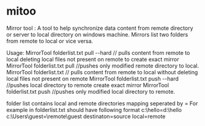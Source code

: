 # mitoo
Mirror tool : A tool to help synchronize data content from remote directory or server to local directory on windows machine.
Mirrors list two folders from remote to local or vice versa.

Usage:
MirrorTool folderlist.txt pull --hard  // pulls content from remote to local deleting local files not present on remote to create exact mirror 
MirrorTool folderlist.txt pull         //pushes only modified remote directory to local.
MirrorTool folderlist.txt              // pulls content from remote to local without deleting local files not present on remote 
MirrorTool folderlist.txt push --hard  //pushes local directory to remote create exact mirror
MirrorTool folderlist.txt push         //pushes only modified local directory to remote.


folder list contains local and remote directories mapping seperated by = 
For example in folderlist.txt should have following format
c:\hello=d:\hello
c:\Users\guest=\\remote\guest
destinaton=source
local=remote
